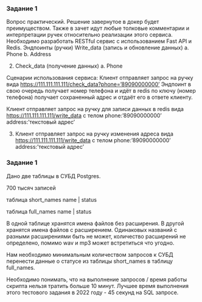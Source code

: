 ### Задание 1

Вопрос практический. Решение завернутое в докер будет преимуществом. Также в зачет идут любые толковые комментарии и интерпретации ручек относительно реализации этого сервиса. Необходимо разработать RESTful сервис с использованием Fast API и Redis.
Эндпоинты  (ручки)
Write_data (запись и обновление данных)
a. Phone
b. Address

2. Check_data (получение данных)
a. Phone

Сценарии использования сервиса: 
Клиент отправляет запрос на ручку вида https://111.111.111.111/check_data?phone=’89090000000’ Эндпоинт в свою очередь получает номер телефона и идёт в redis по ключу (номер телефона) получает сохраненный адрес и отдаёт его в ответе клиенту.

Клиент отправляет запрос на ручку для записи данных в redis вида 
https://111.111.111.111/write_data с телом 
phone:’89090000000’
address:’текстовый адрес’

3. Клиент отправляет запрос на ручку изменения адреса вида https://111.111.111.111/write_data с телом 
phone:’89090000000’
address:’текстовый адрес’

### Задание 1
Дано две таблицы в СУБД Postgres.

700 тысяч записей

таблица short_names
name | status

таблица full_names
name | status


В одной таблице хранятся имена файлов без расширения. В другой хранятся имена файлов с расширением. Одинаковых названий с разными расширениями быть не может, количество расширений не определено, помимо wav и mp3 может встретиться что угодно. 

Нам необходимо минимальным количеством запросов к СУБД перенести данные о статусе из таблицы short_names в таблицу full_names. 

Необходимо понимать, что на выполнение запросов / время работы скрипта нельзя тратить больше 10 минут. Лучшее время выполнения этого тестового задания в 2022 году - 45 секунд на SQL запросе.